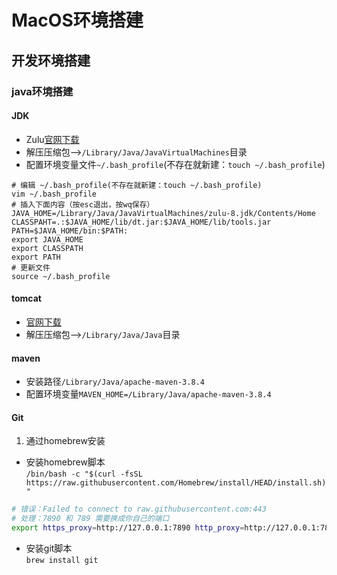 # MacOS环境搭建
## 开发环境搭建
### java环境搭建
#### JDK
- Zulu[官网下载](https://www.azul.com/downloads/?package=jdk#download-openjdk)
- 解压压缩包-->`/Library/Java/JavaVirtualMachines`目录
- 配置环境变量文件`~/.bash_profile`(不存在就新建：`touch ~/.bash_profile`)
```shell
# 编辑 ~/.bash_profile(不存在就新建：touch ~/.bash_profile)
vim ~/.bash_profile
# 插入下面内容（按esc退出，按wq保存）
JAVA_HOME=/Library/Java/JavaVirtualMachines/zulu-8.jdk/Contents/Home
CLASSPAHT=.:$JAVA_HOME/lib/dt.jar:$JAVA_HOME/lib/tools.jar
PATH=$JAVA_HOME/bin:$PATH:
export JAVA_HOME
export CLASSPATH
export PATH
# 更新文件
source ~/.bash_profile
```
#### tomcat
- [官网下载](https://tomcat.apache.org/download-80.cgi)
- 解压压缩包-->`/Library/Java/Java`目录
#### maven
- 安装路径`/Library/Java/apache-maven-3.8.4`
- 配置环境变量`MAVEN_HOME=/Library/Java/apache-maven-3.8.4`
#### Git
1. 通过homebrew安装   
- 安装homebrew脚本   
`/bin/bash -c "$(curl -fsSL https://raw.githubusercontent.com/Homebrew/install/HEAD/install.sh)"`
```bash
# 错误：Failed to connect to raw.githubusercontent.com:443
# 处理：7890 和 789 需要换成你自己的端口
export https_proxy=http://127.0.0.1:7890 http_proxy=http://127.0.0.1:7890 all_proxy=socks5://127.0.0.1:789
```
- 安装git脚本   
`brew install git`
#### 